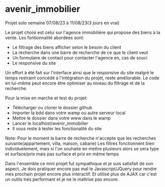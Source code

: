 # avenir_immobilier
Projet solo semaine 07/08/23 à 11/08/23(3 jours en vrai)

Le projet choisi est celui sur l'agence immobilière qui propose des biens à la vente.
Les fontionnalité abordées sont:
- Le filtrage des biens afficher selon le besoin du client
- La recherche dans une barre de recherche de ce que le client veut
- Un formulaire de contact pour contacter l'agence en, cas de souci
- Le responsive du site

Un effort à été fait sur l'interface ainsi que le responsive du site malgré le temps restraint concédé à l'intégration du projet, reste améliorable.
Le code en lui-même peut encore être optimiser au niveau du filtrage et de la recherche.

Pour la mise en marche et test du projet:
- Télécharger ou cloner le dossier github
- Importer la bdd dans votre wamp ou autre serveur local
- Mettre le dossier dans votre www dans le wamp
- Lancer le localhost/avenir_immobilier
- Il vous reste à tester les fonctionalité du site

Note: Pour le moment la barre de recherche n'accepte que les recherches suivante(appartement, villa, maison, cabane)
Les filtres fonctionnent bien individuelement, mais si l'on souhaite en mettre plusieurs alors se sera type et surface/prix mais pas surface et prix en même temps


Dans l'ensemble ce mini projet fut sympathique et je suis satisfait de son aspect.
Je dois pratiquer encore pas mal le Javascript/JQuery pour rendre mes prochain projet encore plus intéractif.
Et utilisé plus de AJAX car c'est un outils trés performant et je ne le maîtrise pas encore.
